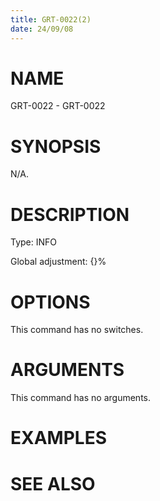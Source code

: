 ```yaml
---
title: GRT-0022(2)
date: 24/09/08
---
```


# NAME

GRT-0022 - GRT-0022

# SYNOPSIS

N/A.

# DESCRIPTION

Type: INFO

Global adjustment: {}%

# OPTIONS

This command has no switches.

# ARGUMENTS

This command has no arguments.

# EXAMPLES

# SEE ALSO
